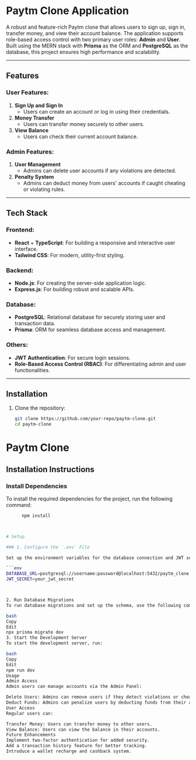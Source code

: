 # Paytm Clone Application

A robust and feature-rich Paytm clone that allows users to sign up, sign in, transfer money, and view their account balance. The application supports role-based access control with two primary user roles: **Admin** and **User**. Built using the MERN stack with **Prisma** as the ORM and **PostgreSQL** as the database, this project ensures high performance and scalability. 

---

## Features

### User Features:
1. **Sign Up and Sign In**  
   - Users can create an account or log in using their credentials.
2. **Money Transfer**  
   - Users can transfer money securely to other users.
3. **View Balance**  
   - Users can check their current account balance.

### Admin Features:
1. **User Management**  
   - Admins can delete user accounts if any violations are detected.
2. **Penalty System**  
   - Admins can deduct money from users' accounts if caught cheating or violating rules.

---

## Tech Stack

### Frontend:
- **React** + **TypeScript**: For building a responsive and interactive user interface.
- **Tailwind CSS**: For modern, utility-first styling.

### Backend:
- **Node.js**: For creating the server-side application logic.
- **Express.js**: For building robust and scalable APIs.

### Database:
- **PostgreSQL**: Relational database for securely storing user and transaction data.
- **Prisma**: ORM for seamless database access and management.

### Others:
- **JWT Authentication**: For secure login sessions.
- **Role-Based Access Control (RBAC)**: For differentiating admin and user functionalities.

---

## Installation

1. Clone the repository:
   ```bash
   git clone https://github.com/your-repo/paytm-clone.git
   cd paytm-clone


# Paytm Clone

## Installation Instructions

### Install Dependencies
To install the required dependencies for the project, run the following command:

   ```bash
         npm install



# Setup

### 1. Configure the `.env` File

Set up the environment variables for the database connection and JWT secrets in the `.env` file:

```env
DATABASE_URL=postgresql://username:password@localhost:5432/paytm_clone
JWT_SECRET=your_jwt_secret



2. Run Database Migrations
To run database migrations and set up the schema, use the following command:

bash
Copy
Edit
npx prisma migrate dev
3. Start the Development Server
To start the development server, run:

bash
Copy
Edit
npm run dev
Usage
Admin Access
Admin users can manage accounts via the Admin Panel:

Delete Users: Admins can remove users if they detect violations or cheating.
Deduct Funds: Admins can penalize users by deducting funds from their accounts for fraudulent activities.
User Access
Regular users can:

Transfer Money: Users can transfer money to other users.
View Balance: Users can view the balance in their accounts.
Future Enhancements
Implement two-factor authentication for added security.
Add a transaction history feature for better tracking.
Introduce a wallet recharge and cashback system.
